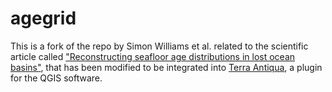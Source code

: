 # agegrid

This is a fork of the repo by Simon Williams et al. related to the scientific article called ["Reconstructing seafloor age distributions in lost ocean basins"](https://doi.org/10.1016/j.gsf.2020.06.004), that has been modified to be integrated into [Terra Antiqua](https://github.com/LucasAmion/terra-antiqua), a plugin for the QGIS software.
